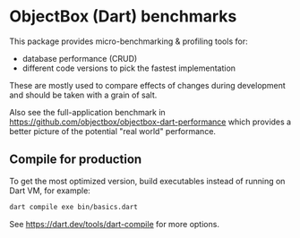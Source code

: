 # ObjectBox (Dart) benchmarks

This package provides micro-benchmarking & profiling tools for:

* database performance (CRUD)
* different code versions to pick the fastest implementation

These are mostly used to compare effects of changes during development and should be taken with a grain of salt.

Also see the full-application benchmark in https://github.com/objectbox/objectbox-dart-performance 
which provides a better picture of the potential "real world" performance.

## Compile for production

To get the most optimized version, build executables instead of running on Dart VM, for example:

```bash
dart compile exe bin/basics.dart
```

See https://dart.dev/tools/dart-compile for more options.
